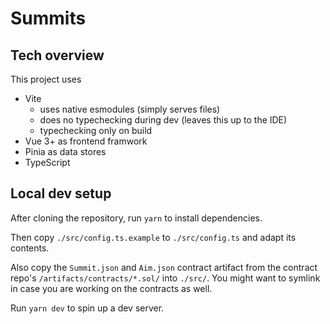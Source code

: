 # Summits 

## Tech overview
This project uses 
- Vite 
  - uses native esmodules (simply serves files) 
  - does no typechecking during dev (leaves this up to the IDE) 
  - typechecking only on build
- Vue 3+ as frontend framwork
- Pinia as data stores 
- TypeScript

## Local dev setup
After cloning the repository, run `yarn` to install dependencies. 

Then copy `./src/config.ts.example` to `./src/config.ts` and adapt its contents. 

Also copy the `Summit.json` and `Aim.json` contract artifact from the contract repo's `/artifacts/contracts/*.sol/` into `./src/`. You might want to symlink in case you are working on the contracts as well. 

Run `yarn dev` to spin up a dev server. 

